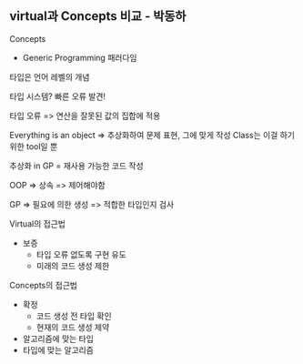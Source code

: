 virtual과 Concepts 비교 - 박동하
-----
Concepts
* Generic Programming 패러다임

타입은 언어 레벨의 개념

타입 시스템? 빠른 오류 발견!

타입 오류 => 연산을 잘못된 값의 집합에 적용

Everything is an object => 추상화하여 문제 표현, 그에 맞게 작성
Class는 이걸 하기 위한 tool일 뿐

추상화 in GP = 재사용 가능한 코드 작성

OOP => 상속 => 제어해야함

GP => 필요에 의한 생성 => 적합한 타입인지 검사

Virtual의 접근법
* 보증
  * 타입 오류 없도록 구현 유도
  * 미래의 코드 생성 제한

Concepts의 접근법
* 확정
  * 코드 생성 전 타입 확인
  * 현재의 코드 생성 제약
* 알고리즘에 맞는 타입
* 타입에 맞는 알고리즘

